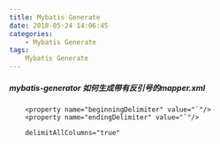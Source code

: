 ```yaml
---
title: Mybatis Generate
date: 2018-05-24 14:06:45
categories:
    - Mybatis Generate
tags:
    Mybatis Generate
---
```


##### mybatis-generator 如何生成带有反引号的mapper.xml
```
    <property name="beginningDelimiter" value="`"/>
    <property name="endingDelimiter" value="`"/>

    delimitAllColumns="true"
```
